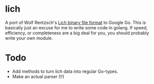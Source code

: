 lich
====

A port of Wolf Rentzsch's [Lich binary file format](https://github.com/rentzsch/lich/) to Google Go. This is basically just an excuse for me to write some code in golang. If speed, efficiency, or completeness are a big deal for you, you should probably write your own module.

Todo
====

- Add methods to turn lich data into regular Go-types.
- Make an actual parser (!!)